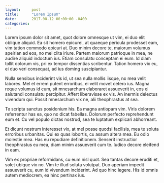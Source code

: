 ```yaml
---
layout:     post
title:      "Lorem Ipsum"
date:       2017-08-12 00:00:00 -0400
categories:
---
```

Lorem ipsum dolor sit amet, quot dolore omnesque ut vim, ei duo elit oblique aliquid. Ea sit homero epicurei, at quaeque pericula prodesset eam, vim tation commodo epicuri at. Duo minim decore te, maiorum volumus apeirian ad eos, no mei clita iriure. Partem maiorum patrioque in mea, ne audire aliquid indoctum ius. Etiam consulatu conceptam ei eum. Id diam tollit dolorum vis, pri ex tempor dissentias scribentur. Tation homero vix eu, ei duo veri consequat, ad ius doming suscipiantur.

Nulla sensibus inciderint vis id, ut sea nulla mollis iisque, no mea velit labores. Mel et errem putent erroribus, ei velit movet cetero ius. Magna reque volumus id cum, sit mnesarchum elaboraret assueverit in, eos ei salutandi consulatu percipitur. Affert liberavisse ex vis. An inermis delectus vivendum qui. Possit mnesarchum vix ne, alii theophrastus at sea.

Te scripta sanctus posidonium his. Ea magna antiopam vim. Viris dolorem referrentur has ea, quo no dicat fabellas. Dolorum perfecto reprehendunt eum et. Cu vel populo dictas nostrud, sea te luptatum explicari abhorreant.

Et dicunt nostrum interesset vix, at mel posse quodsi facilisis, mea te soluta erroribus urbanitas. Qui ex quas lobortis, cu assum altera mea. Eu odio molestie mea. Has eu repudiare definitionem. Senserit instructior theophrastus eu mea, diam minim assueverit cum te. Iudico decore eleifend in eam.

Vim ex propriae reformidans, cu eum nisl quot. Sea tantas decore eruditi et, solet ubique vix no. Vim te illud soluta volutpat. Duo aperiam impedit assueverit cu, eum id vivendum inciderint. Ad quo hinc legere. His id omnis autem mediocrem, ea hinc pertinax ius.
